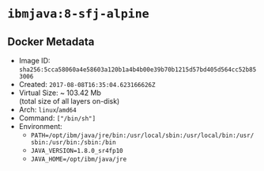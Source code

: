 # `ibmjava:8-sfj-alpine`

## Docker Metadata

- Image ID: `sha256:5cca58060a4e58603a120b1a4b4b00e39b70b1215d57bd405d564cc52b853006`
- Created: `2017-08-08T16:35:04.623166626Z`
- Virtual Size: ~ 103.42 Mb  
  (total size of all layers on-disk)
- Arch: `linux`/`amd64`
- Command: `["/bin/sh"]`
- Environment:
  - `PATH=/opt/ibm/java/jre/bin:/usr/local/sbin:/usr/local/bin:/usr/sbin:/usr/bin:/sbin:/bin`
  - `JAVA_VERSION=1.8.0_sr4fp10`
  - `JAVA_HOME=/opt/ibm/java/jre`
